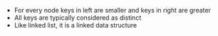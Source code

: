 - For every node keys in left are smaller and keys in right are greater
- All keys are typically considered as distinct
- Like linked list, it is a linked data structure
